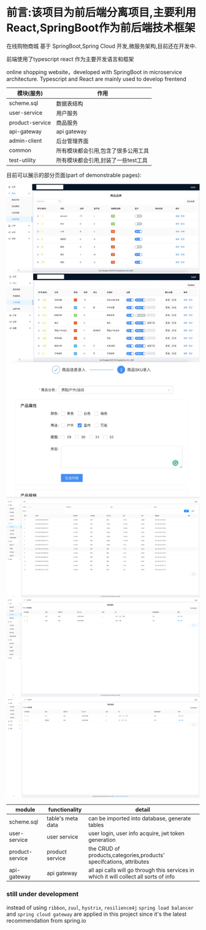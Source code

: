 <h1>前言:该项目为前后端分离项目,主要利用React,SpringBoot作为前后端技术框架</h1>


<p >在线购物商城 基于 SpringBoot,Spring Cloud 开发,微服务架构,目前还在开发中. </p>  
<p >前端使用了typescript react 作为主要开发语言和框架</p>

<p >online shopping website，developed with SpringBoot in microservice architecture.
  Typescript and React are mainly used to develop frentend</p>
  


| 模块(服务) | 作用|
| ---------------- | ------------- |
| scheme.sql| 数据表结构|
| user-service| 用户服务|
| product-service| 商品服务| 
| api-gateway| api gateway|
| admin-client| 后台管理界面|
| common|所有模块都会引用,包含了很多公用工具|
| test-utility|所有模块都会引用,封装了一些test工具|



目前可以展示的部分页面(part of demonstrable pages): 

![alt text](https://github.com/a331977552/shop/blob/main/docs/brand.jpg?raw=true)
![alt text](https://github.com/a331977552/shop/blob/main/docs/category.jpg?raw=true)
![alt text](https://github.com/a331977552/shop/blob/main/docs/productadd.jpg?raw=true)
![alt text](https://github.com/a331977552/shop/blob/main/docs/order.png?raw=true)
![alt text](https://github.com/a331977552/shop/blob/main/docs/product_attri.png?raw=true)
![alt text](https://github.com/a331977552/shop/blob/main/docs/product_specs.png?raw=true)




| module  | functionality |detail|
| ------------- | ------------- |----------|
| scheme.sql|table's meta data|can be imported into database,  generate tables
| user-service| user service |user login, user info acquire, jwt token generation
| product-service| product service  | the CRUD of products,categories,products' specifcations, attributes 
| api-gateway| api gateway |all api calls will go through this services in which it will collect all sorts of info

<h3 >still under development</h3>

instead of using `ribbon`,  `zuul`, `hystrix`,   `resilience4j` `spring load balancer` and `spring cloud gateway` are applied in this project since it's the latest recommendation from spring.io
